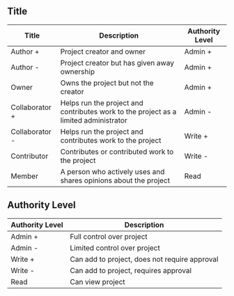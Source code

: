 ## __Title__ ##
| Title           	| Description                                                                   	| Authority Level              	|
|----------------	|-------------------------------------------------------------------------------------- |---------------------------	|
| Author +       	| Project creator and owner                                                     	| Admin +                    	|
| Author -       	| Project creator but has given away ownership                                  	| Admin +                     	|
| Owner          	| Owns the project but not the creator                                          	| Admin +                     	|
| Collaborator + 	| Helps run the project and contributes work to the project as a limited administrator 	| Admin -                     	|
| Collaborator - 	| Helps run the project and contributes work to the project                     	| Write +                     	|
| Contributor    	| Contributes or contributed work to the project                                	| Write -                 	|
| Member         	| A person who actively uses and shares opinions about the project              	| Read                      	|



## __Authority Level__ ##
| Authority Level  | Description                                    |
|----------------- |----------------------------------------------  |
| Admin +          | Full control over project                      |
| Admin -          | Limited control over project                   |
| Write +          | Can add to project, does not require approval  |
| Write -          | Can add to project, requires approval          |
| Read             | Can view project                               |